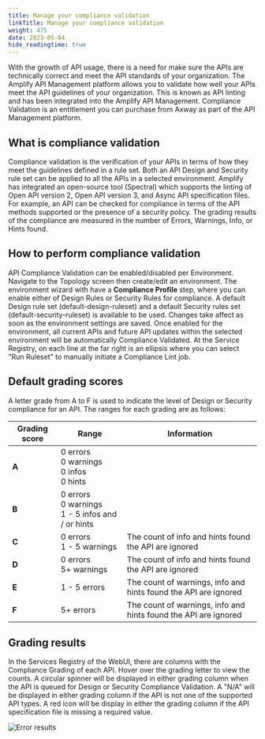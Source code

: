 ```yaml
---
title: Manage your compliance validation
linkTitle: Manage your compliance validation
weight: 475
date: 2023-05-04
hide_readingtime: true
---
```


With the growth of API usage, there is a need for make sure the APIs are technically correct and meet the API standards of your organization.
The Amplify API Management platform allows you to validate how well your APIs meet the API guidelines of your organization.   This is known as API linting and has been integrated into the Amplify API Management.  Compliance Validation is an entitlement you can purchase from Axway as part of the API Management platform.  

## What is compliance validation

Compliance validation is the verification of your APIs in terms of how they meet the guidelines defined in a rule set.  Both an API Design and Security rule set can be applied to all the APIs in a selected environment.  Amplify has integrated an open-source tool (Spectral) which supports the linting of Open API version 2, Open API version 3, and Async API specification files.
For example, an API can be checked for compliance in terms of the API methods supported or the presence of a security policy.  The grading results of the compliance are measured in the number of Errors, Warnings, Info, or Hints found.

## How to perform compliance validation

API Compliance Validation can be enabled/disabled per Environment.   Navigate to the Topology screen then create/edit an environment.   The environment wizard with have a **Compliance Profile** step, where you can enable either of Design Rules or Security Rules for compliance.   A default Design rule set (default-design-ruleset) and a default Security rules set (default-security-ruleset) is available to be used.  Changes take affect as soon as the environment settings are saved.
Once enabled for the environment, all current APIs and future API updates within the selected environment will be automatically Compliance Validated.
At the Service Registry, on each line at the far right is an ellipsis where you can select "Run Ruleset" to manually initiate a Compliance Lint job.

## Default grading scores

A letter grade from A to F is used to indicate the level of Design or Security compliance for an API.   The ranges for each grading are as follows:

| Grading score  | Range  | Information  |
|----------------|--------|--------------|
| **A**          | 0 errors <br />0 warnings <br />0 infos <br />0 hints         |   |
| **B**          | 0 errors <br />0 warnings <br />1 - 5 infos and / or hints |   |
| **C**          | 0 errors <br />1 - 5 warnings | The count of info and hints found the API are ignored |
| **D**          | 0 errors <br />5+ warnings | The count of info and hints found the API are ignored |
| **E**          | 1 - 5 errors | The count of warnings, info and hints found the API are ignored |
| **F**          | 5+ errors | The count of warnings, info and hints found the API are ignored |

## Grading results

In the Services Registry of the WebUI, there are columns with the Compliance Grading of each API.   Hover over the grading letter to view the counts.
A circular spinner will be displayed in either grading column when the API is queued for Design or Security Compliance Validation.
A "N/A" will be displayed in either grading column if the API is not one of the supported API types.
A red icon will be display in either the grading column if the API specification file is missing a required value.

![Error results](/Images/compliance/error_results.png)
